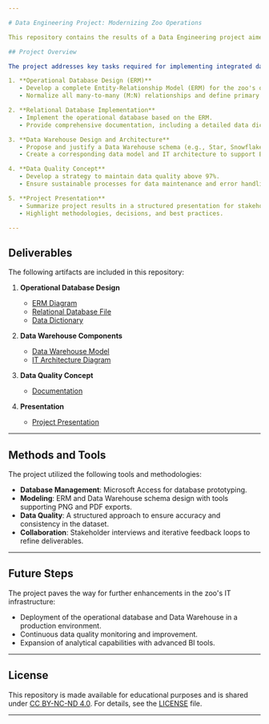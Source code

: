 ```yaml
---

# Data Engineering Project: Modernizing Zoo Operations

This repository contains the results of a Data Engineering project aimed at modernizing the operational and analytical systems of the Pirmasens Zoo. The project was conducted as part of a professional assignment to design and implement IT-supported processes for a long-established organization undergoing a comprehensive modernization effort.

## Project Overview

The project addresses key tasks required for implementing integrated data systems in the zoo's operations, focusing on database design, implementation, and data quality assurance. The deliverables are structured into the following objectives:

1. **Operational Database Design (ERM)**  
   - Develop a complete Entity-Relationship Model (ERM) for the zoo's operational database.  
   - Normalize all many-to-many (M:N) relationships and define primary keys, foreign keys, and cardinalities.

2. **Relational Database Implementation**  
   - Implement the operational database based on the ERM.  
   - Provide comprehensive documentation, including a detailed data dictionary.

3. **Data Warehouse Design and Architecture**  
   - Propose and justify a Data Warehouse schema (e.g., Star, Snowflake, or Data Vault).  
   - Create a corresponding data model and IT architecture to support Business Intelligence (BI) capabilities.

4. **Data Quality Concept**  
   - Develop a strategy to maintain data quality above 97%.  
   - Ensure sustainable processes for data maintenance and error handling.

5. **Project Presentation**  
   - Summarize project results in a structured presentation for stakeholders.  
   - Highlight methodologies, decisions, and best practices.

---
```


## Deliverables

The following artifacts are included in this repository:

1. **Operational Database Design**  
   - [ERM Diagram](path/to/ERM-diagram)  
   - [Relational Database File](path/to/database-file)  
   - [Data Dictionary](path/to/data-dictionary)

2. **Data Warehouse Components**  
   - [Data Warehouse Model](path/to/dw-model)  
   - [IT Architecture Diagram](path/to/architecture-diagram)

3. **Data Quality Concept**  
   - [Documentation](path/to/data-quality-doc)

4. **Presentation**  
   - [Project Presentation](path/to/presentation)

---

## Methods and Tools

The project utilized the following tools and methodologies:

- **Database Management**: Microsoft Access for database prototyping.  
- **Modeling**: ERM and Data Warehouse schema design with tools supporting PNG and PDF exports.  
- **Data Quality**: A structured approach to ensure accuracy and consistency in the dataset.  
- **Collaboration**: Stakeholder interviews and iterative feedback loops to refine deliverables.

---

## Future Steps

The project paves the way for further enhancements in the zoo's IT infrastructure:

- Deployment of the operational database and Data Warehouse in a production environment.
- Continuous data quality monitoring and improvement.
- Expansion of analytical capabilities with advanced BI tools.

---

## License

This repository is made available for educational purposes and is shared under [CC BY-NC-ND 4.0](https://github.com/Gibberlings3/GitHub-Templates/blob/master/License-Templates/CC-BY-NC-ND-4.0/LICENSE-CC-BY-NC-ND-4.0.md). For details, see the [LICENSE](LICENSE.md) file.

---
